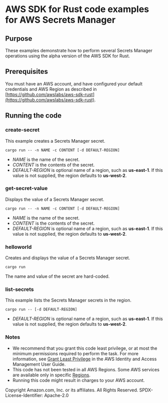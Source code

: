 # AWS SDK for Rust code examples for AWS Secrets Manager

## Purpose

These examples demonstrate how to perform several Secrets Manager operations using the alpha version of the AWS SDK for Rust.

## Prerequisites

You must have an AWS account, and have configured your default credentials and AWS Region as described in [https://github.com/awslabs/aws-sdk-rust](https://github.com/awslabs/aws-sdk-rust).

## Running the code

### create-secret

This example creates a Secrets Manager secret.

`cargo run -- -n NAME -c CONTENT [-d DEFAULT-REGION]`

- _NAME_ is the name of the secret.
- _CONTENT_ is the contents of the secret.
- _DEFAULT-REGION_ is optional name of a region, such as __us-east-1__.
  If this value is not supplied, the region defaults to __us-west-2__.

### get-secret-value

Displays the value of a Secrets Manager secret.

`cargo run -- -n NAME -c CONTENT [-d DEFAULT-REGION]`

- _NAME_ is the name of the secret.
- _CONTENT_ is the contents of the secret.
- _DEFAULT-REGION_ is optional name of a region, such as __us-east-1__.
  If this value is not supplied, the region defaults to __us-west-2__.

### helloworld

Creates and displays the value of a Secrets Manager secret.

`cargo run`

The name and value of the secret are hard-coded.

### list-secrets

This example lists the Secrets Manager secrets in the region.

`cargo run -- [-d DEFAULT-REGION]`

- _DEFAULT-REGION_ is optional name of a region, such as __us-east-1__.
  If this value is not supplied, the region defaults to __us-west-2__.








### Notes

- We recommend that you grant this code least privilege,
  or at most the minimum permissions required to perform the task.
  For more information, see
  [Grant Least Privilege](https://docs.aws.amazon.com/IAM/latest/UserGuide/best-practices.html#grant-least-privilege)
  in the AWS Identity and Access Management User Guide.
- This code has not been tested in all AWS Regions.
  Some AWS services are available only in specific
  [Regions](https://aws.amazon.com/about-aws/global-infrastructure/regional-product-services).
- Running this code might result in charges to your AWS account.

Copyright Amazon.com, Inc. or its affiliates. All Rights Reserved. SPDX-License-Identifier: Apache-2.0
